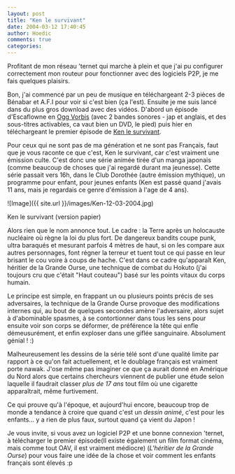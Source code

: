 ```yaml
---
layout: post
title: "Ken le survivant"
date: 2004-03-12 17:40:45
author: Hoedic
comments: true
categories: 
---
```



Profitant de mon réseau 'ternet qui marche à plein et que j'ai pu configurer correctement mon routeur pour fonctionner avec des logiciels P2P, je me fais quelques plaisirs.

Bon, j'ai commencé par un peu de musique en téléchargeant 2-3 pièces de Bénabar et A.F.I pour voir si c'est bien (ça l'est). Ensuite je me suis lancé dans du plus gros download avec des vidéos. D'abord un épisode d'Escaflowne en [Ogg Vorbis](http://www.vorbis.com/) (avec 2 bandes sonores - jap et anglais, et des sous-titres activables, ca vaut bien un DVD, le pied) puis hier en téléchargeant le premier épisode de [Ken le survivant](http://www.cybercombatclub.com/anime_mangas_divx_nohentai_repertoire/fr_hokuto_no_ken_fist_northstar_ken_survivant/anime_mangas_hokuto_no_ken_survivant.htm).

Pour ceux qui ne sont pas de ma génération et ne sont pas Français, faut que je vous raconte ce que c'est, Ken le survivant, car c'est vraiment une émission culte. C'est donc une série animée tirée d'un manga japonais (comme beaucoup de choses que j'ai regardé durant ma jeunesse). Cette série passait vers 16h, dans le Club Dorothée (autre émission mythique), un programme pour enfant, pour jeunes enfants (Ken est passé quand j'avais 11 ans, mais je regardais ce genre d'émission à l'age de 4 ans).

![Image]({{ site.url }}/images/Ken-12-03-2004.jpg)
<div class="photoattrib">Ken le survivant (version papier)</div>



Alors rien que le nom annonce tout. Le cadre : la Terre après un holocauste nucléaire où règne la loi du plus fort. De dangereux bandits coupe punk, ultra baraqués et mesurant parfois 4 mètres de haut, si on les compare aux autres personnages, font régner la terreur et tuent tout ce qui passe en leur brisant le cou voire à coups de hache. C'est dans ce cadre qu'apparaît Ken, héritier de la Grande Ourse, une technique de combat du Hokuto (j'ai toujours cru que c'était "Haut couteau") basé sur les points vitaux du corps humain.

Le principe est simple, en frappant un ou plusieurs points précis de ses adversaires, la technique de la Grande Ourse provoque des modifications internes qui, au bout de quelques secondes amène l'adversaire, alors sujet à d'abominable spasmes, à se contortionner dans tous les sens pour ensuite voir son corps se déformer, de préférence la tête qui enfle démeusurément, et enfin exploser dans une giflée sanguinaire. Absolument génial ! :)

Malheureusement les dessins de la série télé sont d'une qualité limite par rapport à ce qu'on fait actuellement, et le doublage français est vraiment porte nawak. J'ose même pas imaginer ce que ça aurait donné en Amérique du Nord alors que certains chercheurs viennent de publier une étude selon laquelle il faudrait classer *plus de 17 ans* tout film où une cigarette apparaîtrait, même furtivement.

Ce qui prouve qu'à l'époque, et aujourd'hui encore, beaucoup trop de monde a tendance à croire que quand c'est un *dessin animé*, c'est pour les enfants... y a rien de plus faux, surtout quand ça vient du Japon !

Je vous invite, si vous avez un logiciel P2P et une bonne connexion 'ternet, à télécharger le premier épisode(Il existe également un film format cinéma, mais comme tout OAV, il est vraiment médiocre) (*L'héritier de la Grande Ourse*) pour vous faire une idée de la chose et voir comment les enfants français sont élevés :p